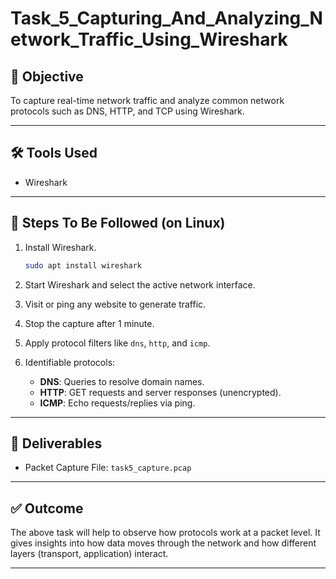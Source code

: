 # Task_5_Capturing_And_Analyzing_Network_Traffic_Using_Wireshark

## 🎯 Objective
To capture real-time network traffic and analyze common network protocols such as DNS, HTTP, and TCP using Wireshark.

---

## 🛠 Tools Used
- Wireshark

---

## 📌 Steps To Be Followed (on Linux)

1. Install Wireshark.

   ```bash
   sudo apt install wireshark
   ```
   
2. Start Wireshark and select the active network interface.
   
3. Visit or ping any website to generate traffic.
  
4. Stop the capture after 1 minute.
   
5. Apply protocol filters like `dns`, `http`, and `icmp`.
   
7. Identifiable protocols:
   - **DNS**: Queries to resolve domain names.
   - **HTTP**: GET requests and server responses (unencrypted).
   - **ICMP**: Echo requests/replies via ping.

---

## 📂 Deliverables
- Packet Capture File: `task5_capture.pcap`
  
---

## ✅ Outcome
The above task will help to observe how protocols work at a packet level. It gives insights into how data moves through the network and how different layers (transport, application) interact.

---
